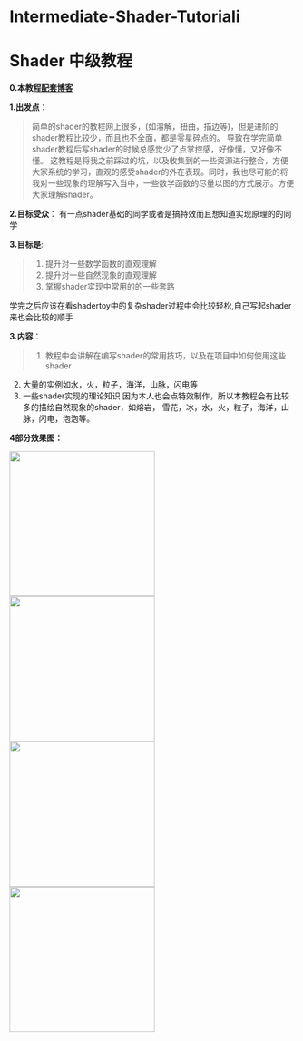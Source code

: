 # Intermediate-Shader-Tutoriali

# Shader 中级教程

**0.本教程[配套博客][1]**

**1.出发点**：
>简单的shader的教程网上很多，(如溶解，扭曲，描边等)，但是进阶的shader教程比较少，而且也不全面，都是零星碎点的。
导致在学完简单shader教程后写shader的时候总感觉少了点掌控感，好像懂，又好像不懂。
这教程是将我之前踩过的坑，以及收集到的一些资源进行整合，方便大家系统的学习，直观的感受shader的外在表现。同时，我也尽可能的将我对一些现象的理解写入当中，一些数学函数的尽量以图的方式展示。方便大家理解shader。 

**2.目标受众**：
有一点shader基础的同学或者是搞特效而且想知道实现原理的的同学

**3.目标是**:
>1. 提升对一些数学函数的直观理解
>2. 提升对一些自然现象的直观理解
>3. 掌握shader实现中常用的的一些套路

学完之后应该在看shadertoy中的复杂shader过程中会比较轻松,自己写起shader来也会比较的顺手

**3.内容**：
>1. 教程中会讲解在编写shader的常用技巧，以及在项目中如何使用这些shader
2. 大量的实例如水，火，粒子，海洋，山脉，闪电等
3. 一些shader实现的理论知识
因为本人也会点特效制作，所以本教程会有比较多的描绘自然现象的shader，如熔岩， 雪花，冰，水，火，粒子，海洋，山脉，闪电，泡泡等。


**4部分效果图：**


<img src="https://jiepengtan.github.io/assets/img/blog/ShaderTutorial2D/Snow/snow.gif" width="256"> <img src="https://jiepengtan.github.io/assets/img/blog/ShaderTutorial3D/GameHPUI/game_hp_ui.gif" width="256">
<img src="https://jiepengtan.github.io/assets/img/blog/ShaderTutorial2D/Sea/sea.gif" width="256"> <img src="https://jiepengtan.github.io/assets/img/blog/ShaderTutorial2D/FireParticle/fire_particle.gif" width="256">


  [1]: https://jiepengtan.github.io/